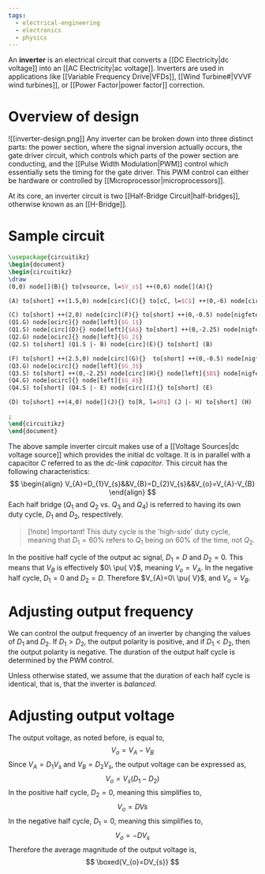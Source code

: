 ```yaml
---
tags:
  - electrical-engineering
  - electronics
  - physics
---
```

An **inverter** is an electrical circuit that converts a [[DC Electricity|dc voltage]] into an [[AC Electricity|ac voltage]]. Inverters are used in applications like [[Variable Frequency Drive|VFDs]], [[Wind Turbine#|VVVF wind turbines]], or [[Power Factor|power factor]] correction.
# Overview of design
![[inverter-design.png]]
Any inverter can be broken down into three distinct parts: the power section, where the signal inversion actually occurs, the gate driver circuit, which controls which parts of the power section are conducting, and the [[Pulse Width Modulation|PWM]] control which essentially sets the timing for the gate driver. This PWM control can either be hardware or controlled by [[Microprocessor|microprocessors]].

At its core, an inverter circuit is two [[Half-Bridge Circuit|half-bridges]], otherwise known as an [[H-Bridge]].
# Sample circuit
```tikz
\usepackage{circuitikz}
\begin{document}
\begin{circuitikz}
\draw
(0,0) node[](B){} to[vsource, l=$V_s$] ++(0,6) node[](A){}

(A) to[short] ++(1.5,0) node[circ](C){} to[cC, l=$C$] ++(0,-6) node[circ]{}

(C) to[short] ++(2,0) node[circ](F){} to[short] ++(0,-0.5) node[nigfete, anchor=D, bodydiode](Q1){} node[right]{$Q_1$}
(Q1.G) node[ocirc]{} node[left]{$G_1$}
(Q1.S) node[circ](D){} node[left]{$A$} to[short] ++(0,-2.25) node[nigfete, anchor=D, bodydiode](Q2){} node[right]{$Q_2$}
(Q2.G) node[ocirc]{} node[left]{$G_2$}
(Q2.S) to[short] (Q1.S |- B) node[circ](E){} to[short] (B)

(F) to[short] ++(2.5,0) node[circ](G){}  to[short] ++(0,-0.5) node[nigfete, anchor=D, bodydiode](Q3){} node[right]{$Q_3$}
(Q3.G) node[ocirc]{} node[left]{$G_3$}
(Q3.S) to[short] ++(0,-2.25) node[circ](H){} node[left]{$B$} node[nigfete, anchor=D, bodydiode](Q4){} node[right, yshift=-5mm, xshift=3mm]{$Q_4$}
(Q4.G) node[ocirc]{} node[left]{$G_4$}
(Q4.S) to[short] (Q4.S |- E) node[circ](I){} to[short] (E)

(D) to[short] ++(4,0) node[](J){} to[R, l=$R$] (J |- H) to[short] (H)

;
\end{circuitikz}
\end{document}
```
The above sample inverter circuit makes use of a [[Voltage Sources|dc voltage source]] which provides the initial dc voltage. It is in parallel with a capacitor $C$ referred to as the *dc-link capacitor*. This circuit has the following characteristics:
$$
\begin{align}
V_{A}=D_{1}V_{s}&&V_{B}=D_{2}V_{s}&&V_{o}=V_{A}-V_{B}
\end{align}
$$
Each half bridge ($Q_{1}$ and $Q_{2}$ vs. $Q_{3}$ and $Q_{4}$) is referred to having its own duty cycle, $D_{1}$ and $D_{2}$, respectively.

>[!note] Important!
>This duty cycle is the 'high-side' duty cycle, meaning that $D_{1}=60\%$ refers to $Q_{1}$ being on $60\%$ of the time, not $Q_{2}$. 

In the positive half cycle of the output ac signal, $D_{1}=D$ and $D_{2}=0$. This means that $V_{B}$ is effectively $0\ \pu{ V}$, meaning $V_{o}=V_{A}$. In the negative half cycle, $D_{1}=0$ and $D_{2}=D$. Therefore $V_{A}=0\ \pu{ V}$, and $V_{o}=V_{B}$.
# Adjusting output frequency
We can control the output frequency of an inverter by changing the values of $D_{1}$ and $D_{2}$. If $D_{1} > D_{2}$, the output polarity is positive, and if $D_{1}<D_{2}$, then the output polarity is negative. The duration of the output half cycle is determined by the PWM control.

Unless otherwise stated, we assume that the duration of each half cycle is identical, that is, that the inverter is *balanced*.
# Adjusting output voltage
The output voltage, as noted before, is equal to,
$$
V_{o}=V_{A}-V_{B}
$$
Since $V_{A}=D_{1}V_{s}$ and $V_{B}=D_{2}V_{s}$, the output voltage can be expressed as,
$$
V_{o}=V_{s}(D_{1}-D_{2})
$$
In the positive half cycle, $D_{2}=0$, meaning this simplifies to,
$$
V_{o}=DVs
$$
In the negative half cycle, $D_{1}=0$, meaning this simplifies to,
$$
V_{o}=-DV_{s}
$$
Therefore the average magnitude of the output voltage is,
$$
\boxed{V_{o}=DV_{s}}
$$

